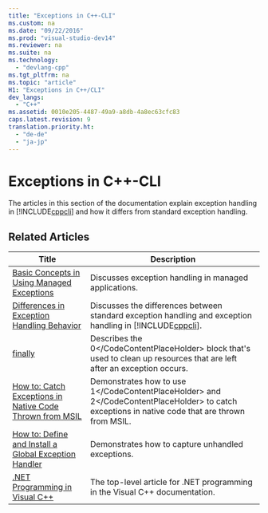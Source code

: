 ```yaml
---
title: "Exceptions in C++-CLI"
ms.custom: na
ms.date: "09/22/2016"
ms.prod: "visual-studio-dev14"
ms.reviewer: na
ms.suite: na
ms.technology: 
  - "devlang-cpp"
ms.tgt_pltfrm: na
ms.topic: "article"
H1: "Exceptions in C++/CLI"
dev_langs: 
  - "C++"
ms.assetid: 0010e205-4487-49a9-a8db-4a8ec63cfc83
caps.latest.revision: 9
translation.priority.ht: 
  - "de-de"
  - "ja-jp"
---
```

# Exceptions in C++-CLI
The articles in this section of the documentation explain exception handling in [!INCLUDE[cppcli](../vs140/includes/cppcli_md.md)] and how it differs from standard exception handling.  
  
## Related Articles  
  
|Title|Description|  
|-----------|-----------------|  
|[Basic Concepts in Using Managed Exceptions](../vs140/basic-concepts-in-using-managed-exceptions.md)|Discusses exception handling in managed applications.|  
|[Differences in Exception Handling Behavior](../vs140/differences-in-exception-handling-behavior-under--clr.md)|Discusses the differences between standard exception handling and exception handling in [!INCLUDE[cppcli](../vs140/includes/cppcli_md.md)].|  
|[finally](../vs140/finally.md)|Describes the <CodeContentPlaceHolder>0\</CodeContentPlaceHolder> block that's used to clean up resources that are left after an exception occurs.|  
|[How to: Catch Exceptions in Native Code Thrown from MSIL](../vs140/how-to--catch-exceptions-in-native-code-thrown-from-msil.md)|Demonstrates how to use <CodeContentPlaceHolder>1\</CodeContentPlaceHolder> and <CodeContentPlaceHolder>2\</CodeContentPlaceHolder> to catch exceptions in native code that are thrown from MSIL.|  
|[How to: Define and Install a Global Exception Handler](../vs140/how-to--define-and-install-a-global-exception-handler.md)|Demonstrates how to capture unhandled exceptions.|  
|[.NET Programming in Visual C++](../vs140/.net-programming-with-c---cli--visual-c---.md)|The top-level article for .NET programming in the Visual C++ documentation.|